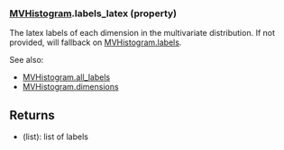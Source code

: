 ### [MVHistogram](MVHistogram.md).labels_latex (property)




The latex labels of each dimension in the multivariate distribution.
If not provided, will fallback on [MVHistogram.labels](MVHistogram.labels.md).

See also:

* [MVHistogram.all_labels](MVHistogram.all_labels.md)
* [MVHistogram.dimensions](MVHistogram.dimensions.md)

Returns
---------
* (list): list of labels

